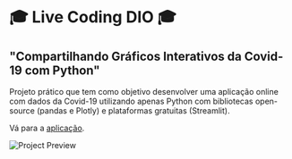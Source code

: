 # 🎓 Live Coding DIO 🎓
## "Compartilhando Gráficos Interativos da Covid-19 com Python"

Projeto prático que tem como objetivo desenvolver uma aplicação online com dados da Covid-19 utilizando apenas Python com bibliotecas open-source (pandas e Plotly) e plataformas gratuitas (Streamlit).

Vá para a [aplicação](https://default-404-live-coding-dados-covid-streamlit-app-pri2x7.streamlitapp.com/).

![Project Preview](https://i.imgur.com/SezkqjM.png "Project View")
